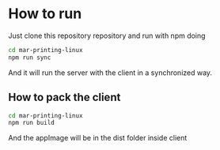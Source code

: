 # How to run

Just clone this repository repository and run with npm doing

``` sh
cd mar-printing-linux
npm run sync
```

And it will run the server with the client in a synchronized way.

## How to pack the client

``` sh
cd mar-printing-linux
npm run build
```
And the appImage will be in the dist folder inside client